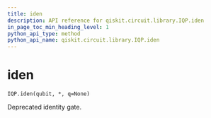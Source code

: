 ```yaml
---
title: iden
description: API reference for qiskit.circuit.library.IQP.iden
in_page_toc_min_heading_level: 1
python_api_type: method
python_api_name: qiskit.circuit.library.IQP.iden
---
```


# iden

<span id="qiskit.circuit.library.IQP.iden" />

`IQP.iden(qubit, *, q=None)`

Deprecated identity gate.

